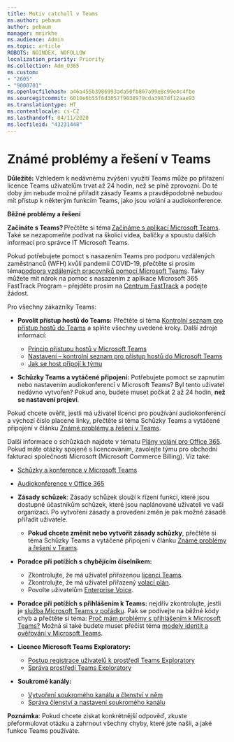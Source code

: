 ```yaml
---
title: Motiv catchall v Teams
ms.author: pebaum
author: pebaum
manager: mnirkhe
ms.audience: Admin
ms.topic: article
ROBOTS: NOINDEX, NOFOLLOW
localization_priority: Priority
ms.collection: Adm_O365
ms.custom:
- "2605"
- "9000701"
ms.openlocfilehash: a46a455b3986993ada50fb807a99e8c99e4c4fbe
ms.sourcegitcommit: 6010e6b55f6d3057f9038979cda3987df12aae93
ms.translationtype: HT
ms.contentlocale: cs-CZ
ms.lasthandoff: 04/11/2020
ms.locfileid: "43231448"
---
```

# <a name="teams-common-issues-and-resolutions"></a>Známé problémy a řešení v Teams

**Důležité:** Vzhledem k nedávnému zvýšení využití Teams může po přiřazení licence Teams uživatelům trvat až 24 hodin, než se plně zprovozní. Do té doby jim nebude možné přiřadit zásady Teams a pravděpodobně nebudou mít přístup k některým funkcím Teams, jako jsou volání a audiokonference.

**Běžné problémy a řešení**

**Začínáte s Teams?** Přečtěte si téma [Začínáme s aplikací Microsoft Teams](https://docs.microsoft.com/microsoftteams/get-started-with-teams-quick-start). Také se nezapomeňte podívat na školicí videa, balíčky a spoustu dalších informací pro správce IT Microsoft Teams.

Pokud potřebujete pomoct s nasazením Teams pro podporu vzdálených zaměstnanců (WFH) kvůli pandemii COVID-19, přečtěte si prosím téma[podpora vzdálených pracovníků pomocí Microsoft Teams](https://docs.microsoft.com/microsoftteams/support-remote-work-with-teams). Taky můžete mít nárok na pomoc s nasazením z aplikace Microsoft 365 FastTrack Program – přejděte prosím na [Centrum FastTrack](https://www.microsoft.com/fasttrack) a podejte žádost.

Pro všechny zákazníky Teams:

- **Povolit přístup hostů do Teams:** Přečtěte si téma [Kontrolní seznam pro přístup hostů do Teams](https://docs.microsoft.com/microsoftteams/guest-access-checklist) a splňte všechny uvedené kroky. Další zdroje informací:
    - [Princip přístupu hostů v Microsoft Teams](https://docs.microsoft.com/microsoftteams/guest-access)
    - [Nastavení – kontrolní seznam pro přístup hostů do Microsoft Teams](https://docs.microsoft.com/microsoftteams/guest-access-checklist)
    - [Jak se host připojí k týmu](https://docs.microsoft.com/microsoftteams/guest-joins)

- **Schůzky Teams a vytáčené připojení:** Potřebujete pomoct se zapnutím nebo nastavením audiokonferencí v Microsoft Teams? Byl tento uživatel nedávno vytvořen? Pokud ano, budete muset počkat 2 až 24 hodin, **než se nastavení projeví**. 

Pokud chcete ověřit, jestli má uživatel licenci pro používání audiokonferencí a výchozí číslo placené linky, přečtěte si téma Schůzky Teams a vytáčené připojení v článku [Známé problémy a řešení v Teams](https://docs.microsoft.com/microsoftteams/known-issues).

Další informace o schůzkách najdete v tématu [Plány volání pro Office 365](https://docs.microsoft.com/microsoftteams/calling-plans-for-office-365). Pokud máte otázky spojené s licencováním, zavolejte týmu pro obchodní fakturaci společnosti Microsoft (Microsoft Commerce Billing). Viz také:

 - [Schůzky a konference v Microsoft Teams](https://docs.microsoft.com/microsoftteams/deploy-meetings-microsoft-teams-landing-page)
 - [Audiokonference v Office 365](https://docs.microsoft.com/microsoftteams/audio-conferencing-in-office-365)

- **Zásady schůzek**: Zásady schůzek slouží k řízení funkcí, které jsou dostupné účastníkům schůzek, které jsou naplánované uživateli ve vaší organizaci. Po vytvoření zásady a provedení změn je pak možné zásadě přiřadit uživatele. 
    - **Pokud chcete změnit nebo vytvořit zásady schůzky**, přečtěte si téma Schůzky Teams a vytáčené připojení v článku [Známé problémy a řešení v Teams](https://docs.microsoft.com/microsoftteams/known-issues). 
  
- **Poradce při potížích s chybějícím číselníkem:**  

    - Zkontrolujte, že má uživatel přiřazenou [licenci Teams](https://docs.microsoft.com/MicrosoftTeams/assign-teams-licenses).
    - Zkontrolujte, že má uživatel přiřazený [volací plán](https://docs.microsoft.com/MicrosoftTeams/calling-plan-landing-page).
    - Povolte uživatelům [Enterprise Voice](https://docs.microsoft.com/skypeforbusiness/skype-for-business-hybrid-solutions/plan-your-phone-system-cloud-pbx-solution/enable-users-for-enterprise-voice-online-and-phone-system-voicemail#to-enable-your-users-for-phone-system-in-office-365-voice-and-voicemail).

- **Poradce při potížích s přihlášením k Teams:** nejdřív zkontrolujte, jestli je [služba Microsoft Teams v pořádku](https://admin.microsoft.com/Adminportal/Home?source=applauncher#/servicehealth). Pak se podívejte na běžné kódy chyb a přečtěte si téma: [Proč mám problémy s přihlášením k Microsoft Teams?](https://support.office.com/article/a02f683b-61a3-4008-9447-ee60c5593b0f)  Možná si také budete muset přečíst téma [modely identit a ověřování v Microsoft Teams](https://docs.microsoft.com/MicrosoftTeams/identify-models-authentication).

- **Licence Microsoft Teams Exploratory:**  
    - [Postup registrace uživatelů k prostředí Teams Exploratory](https://docs.microsoft.com/microsoftteams/teams-exploratory#how-users-sign-up-for-the-teams-exploratory-experience) 
    - [Správa prostředí Teams Exploratory](https://docs.microsoft.com/microsoftteams/teams-exploratory#manage-the-teams-exploratory-experience) 

- **Soukromé kanály:**
    - [Vytvoření soukromého kanálu a členství v něm](https://docs.microsoft.com/microsoftteams/private-channels#private-channel-creation-and-membership) 
    - [Správa členství a nastavení soukromého kanálu](https://docs.microsoft.com/microsoftteams/private-channels#manage-private-channel-membership-and-settings) 

**Poznámka**: Pokud chcete získat konkrétnější odpověď, zkuste přeformulovat otázku a zahrnout všechny chyby, které jste našli, a jaké funkce Teams používáte.
